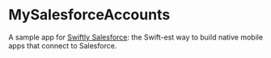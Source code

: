# MySalesforceAccounts
A sample app for [Swiftly Salesforce](https://github.com/mike4aday/SwiftlySalesforce): the Swift-est way to build native mobile apps that connect to Salesforce.
